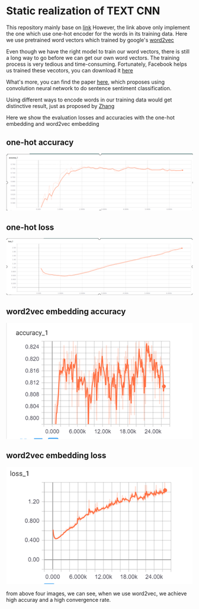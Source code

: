 # Static realization of TEXT CNN
This repository mainly base on [link](https://github.com/dennybritz/cnn-text-classification-tf)
However, the link above only implement the one which use one-hot encoder for the words in its training data.
Here we use pretrained word vectors which trained by google's [word2vec](https://papers.nips.cc/paper/5021-distributed-representations-of-words-and-phrases-and-their-compositionality.pdf)


Even though we have the right model to train our word vectors, there is still a long way to go before we can get our own word vectors. The training process is very tedious and time-consuming. Fortunately, Facebook helps us trained these vecotors, you can download it [here](https://github.com/facebookresearch/fastText/blob/master/docs/crawl-vectors.md)

What's more, you can find the paper [here](http://arxiv.org/abs/1408.5882), which proposes using convolution neural network to do sentence sentiment classification.

Using different ways to encode words in our training data would get distinctive result, just as proposed by [Zhang](https://arxiv.org/abs/1510.03820)

Here we show the evaluation losses and accuracies with the one-hot embedding and word2vec embedding

## one-hot accuracy

![](one_hot_dev_accuracy.png)

## one-hot loss
![](one_hot_dev_loss.png)

## word2vec embedding accuracy
![](embedding_dev_accuracy.png)

## word2vec embedding loss
![](embedding_dev_loss.png)

from above four images, we can see, when we use word2vec, we achieve high accuray and a high convergence rate. 
